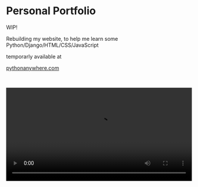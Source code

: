 # Personal Portfolio

WIP!

Rebuilding my website, to help me learn some Python/Django/HTML/CSS/JavaScript 

temporarly available at 

<a href="Kpow636.pythonanywhere.com">pythonanywhere.com</a>

<br>

<p align="center">
<video src="https://user-images.githubusercontent.com/80905013/210729932-e67051ab-31e3-48c3-918c-8b409ede5d89.mp4" align="center" width="100%">
</p>


